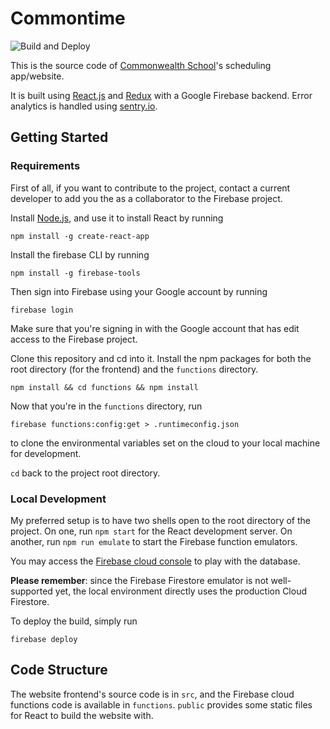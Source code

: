 # Commontime

![Build and Deploy](https://github.com/alexding123/commontime/workflows/Build%20and%20Deploy/badge.svg)

This is the source code of [Commonwealth School](https://www.commschool.org/)'s scheduling app/website.

It is built using [React.js](https://reactjs.org/) and [Redux](https://redux.js.org/) with a Google Firebase backend. Error analytics is handled using [sentry.io](https://sentry.io/).

## Getting Started

### Requirements

First of all, if you want to contribute to the project, contact a current developer to add you the as a collaborator to the Firebase project.

Install [Node.js](https://nodejs.org/en/download/), and use it to install React by running

```npm install -g create-react-app```

Install the firebase CLI by running

```npm install -g firebase-tools```

Then sign into Firebase using your Google account by running

```firebase login```

Make sure that you're signing in with the Google account that has edit access to the Firebase project.

Clone this repository and cd into it. Install the npm packages for both the root directory (for the frontend) and the `functions` directory.

```npm install && cd functions && npm install```

Now that you're in the `functions` directory, run

```firebase functions:config:get > .runtimeconfig.json```

to clone the environmental variables set on the cloud to your local machine for development.

`cd` back to the project root directory. 

### Local Development

My preferred setup is to have two shells open to the root directory of the project. On one, run `npm start` for the React development server. On another, run `npm run emulate` to start the Firebase function emulators.

You may access the [Firebase cloud console](https://console.firebase.google.com/) to play with the database.

**Please remember**: since the Firebase Firestore emulator is not well-supported yet, the local environment directly uses the production Cloud Firestore.

To deploy the build, simply run

```firebase deploy```

## Code Structure

The website frontend's source code is in `src`, and the Firebase cloud functions code is available in `functions`. `public` provides some static files for React to build the website with.
